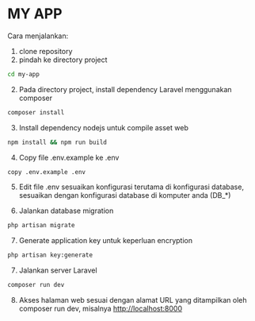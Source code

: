 # MY APP

Cara menjalankan:

1. clone repository
2. pindah ke directory project

```sh
cd my-app
```

2. Pada directory project, install dependency Laravel menggunakan composer

```sh
composer install
```

3. Install dependency nodejs untuk compile asset web

```sh
npm install && npm run build
```

4. Copy file .env.example ke .env

```sh
copy .env.example .env
```

5. Edit file .env sesuaikan konfigurasi terutama di konfigurasi database, sesuaikan dengan
   konfigurasi database di komputer anda (DB\_\*)

6. Jalankan database migration

```sh
php artisan migrate
```

7. Generate application key untuk keperluan encryption

```sh
php artisan key:generate
```

7. Jalankan server Laravel

```sh
composer run dev
```

8. Akses halaman web sesuai dengan alamat URL yang ditampilkan oleh composer run dev, misalnya <http://localhost:8000>
